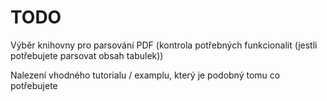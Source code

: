 # TODO

Výběr knihovny pro parsování PDF (kontrola potřebných funkcionalit (jestli potřebujete parsovat obsah tabulek))

Nalezení vhodného tutorialu / examplu, který je podobný tomu co potřebujete